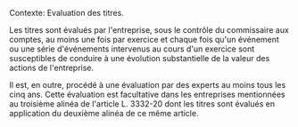 Contexte: Evaluation des titres.

Les titres sont évalués par l'entreprise, sous le contrôle du commissaire aux comptes, au moins une fois par exercice et chaque fois qu'un événement ou une série d'événements intervenus au cours d'un exercice sont susceptibles de conduire à une évolution substantielle de la valeur des actions de l'entreprise.

Il est, en outre, procédé à une évaluation par des experts au moins tous les cinq ans. Cette évaluation est facultative dans les entreprises mentionnées au troisième alinéa de l'article L. 3332-20 dont les titres sont évalués en application du deuxième alinéa de ce même article.